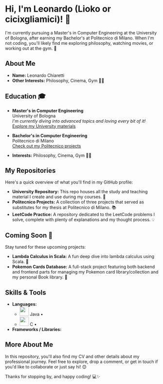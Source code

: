 # Hi, I'm Leonardo (Lioko or cicixgliamici)! 👋

I'm currently pursuing a Master's in Computer Engineering at the University of Bologna, after earning my Bachelor's at Politecnico di Milano. When I'm not coding, you'll likely find me exploring philosophy, watching movies, or working out at the gym. 🚀

## About Me

- **Name:** Leonardo Chiaretti 
- **Other Interests:** Philosophy, Cinema, Gym 🏋️‍♂️ 

## Education 🎓

- **Master's in Computer Engineering**  
  University of Bologna  
  _I'm currently diving into advanced topics and loving every bit of it!_  
  [Explore my University materials]()

- **Bachelor's in Computer Engineering**  
  Politecnico di Milano  
  [Check out my Politecnico projects]()

- **Interests:** Philosophy, Cinema, Gym 🏋️‍♂️

## My Repositories

Here's a quick overview of what you'll find in my GitHub profile:

- **University Repository:** This repo houses all the study and teaching material I create and use during my courses. 📝
- **Politecnico Projects:** A collection of three projects that served as substitutes for my thesis at Politecnico di Milano. 📚
- **LeetCode Practice:** A repository dedicated to the LeetCode problems I solve, complete with plenty of explanations and my thought process. 💡

## Coming Soon 🚧

Stay tuned for these upcoming projects:

- **Lambda Calculus in Scala:** A fun deep dive into lambda calculus using Scala. 🔢
- **Pokemon Cards Database:** A full-stack project featuring both backend and frontend parts for managing my Pokemon card library/collection and my personal Book library. 🎴

## Skills & Tools

- **Languages:**
  - <img src="https://cdn.jsdelivr.net/gh/devicons/devicon/icons/java/java-original.svg" width="30" height="30"/> Java •
  -  <img src="https://cdn.jsdelivr.net/gh/devicons/devicon/icons/c/c-original.svg" width="30" height="30"/> C •
- **Frameworks / Libraries:**


## More About Me

In this repository, you'll also find my CV and other details about my professional journey. Feel free to explore, drop a comment, or get in touch if you'd like to collaborate or just say hi! 😊

Thanks for stopping by, and happy coding! 💻✨
